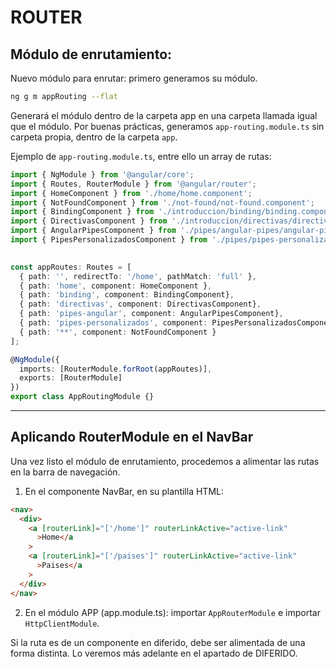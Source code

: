 # ROUTER


## Módulo de enrutamiento:

Nuevo módulo para enrutar: primero generamos su módulo.

```bash
ng g m appRouting --flat
```

Generará el módulo dentro de la carpeta app en una carpeta llamada igual que el módulo.
Por buenas prácticas, generamos `app-routing.module.ts` sin carpeta propia, dentro de la carpeta `app`.

Ejemplo de `app-routing.module.ts`, entre ello un array de rutas:

```ts
import { NgModule } from '@angular/core';
import { Routes, RouterModule } from '@angular/router';
import { HomeComponent } from './home/home.component';
import { NotFoundComponent } from './not-found/not-found.component';
import { BindingComponent } from './introduccion/binding/binding.component';
import { DirectivasComponent } from './introduccion/directivas/directivas.component';
import { AngularPipesComponent } from './pipes/angular-pipes/angular-pipes.component';
import { PipesPersonalizadosComponent } from './pipes/pipes-personalizados/pipes-personalizados.component';

  
const appRoutes: Routes = [
  { path: '', redirectTo: '/home', pathMatch: 'full' },
  { path: 'home', component: HomeComponent },
  { path: 'binding', component: BindingComponent},
  { path: 'directivas', component: DirectivasComponent},
  { path: 'pipes-angular', component: AngularPipesComponent},
  { path: 'pipes-personalizados', component: PipesPersonalizadosComponent},
  { path: '**', component: NotFoundComponent }
];

@NgModule({
  imports: [RouterModule.forRoot(appRoutes)],
  exports: [RouterModule]
})
export class AppRoutingModule {}
```

------------------------

## Aplicando RouterModule en el NavBar
Una vez listo el módulo de enrutamiento, procedemos a alimentar las rutas en la barra de navegación.

1. En el componente NavBar, en su plantilla HTML:
  ```html
  <nav>
    <div>
      <a [routerLink]="['/home']" routerLinkActive="active-link"
        >Home</a
      >
      <a [routerLink]="['/paises']" routerLinkActive="active-link"
        >Paises</a
      >
    </div>
  </nav>
  ```
2. En el módulo APP (app.module.ts): importar `AppRouterModule` e importar `HttpClientModule`.

Si la ruta es de un componente en diferido, debe ser alimentada de una forma distinta. Lo veremos más adelante en el apartado de DIFERIDO.
